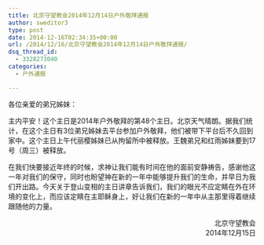 ```yaml
---
title: 北京守望教会2014年12月14日户外敬拜通报
author: sweditor3
type: post
date: 2014-12-16T02:34:35+00:00
url: /2014/12/16/北京守望教会2014年12月14日户外敬拜通报/
dsq_thread_id:
  - 3328273040
categories:
  - 户外通报

---
```

各位亲爱的弟兄姊妹：

主内平安！这个主日是2014年户外敬拜的第48个主日。北京天气晴朗。据我们统计，在这个主日有3位弟兄姊妹去平台参加户外敬拜，他们被带下平台后不久回到家中。这个主日上午代丽樱姊妹已从拘留所中被释放。王魏弟兄和红雨姊妹要到17号（周三）被释放。

在我们快要接近年终的时候，求神让我们能有时间在他的面前安静祷告，感谢他这一年对我们的保守，同时也盼望神在新的一年中能够提升我们的生命，并早日为我们开出路。今天关于登山变相的主日讲章告诉我们，我们的眼光不应定睛在外在环境的变化上，而应该定睛在主耶稣身上，好让我们在新的一年中从主那里得着继续跟随他的力量。

<p style="text-align: right;">
  北京守望教会<br /> 2014年12月15日
</p>